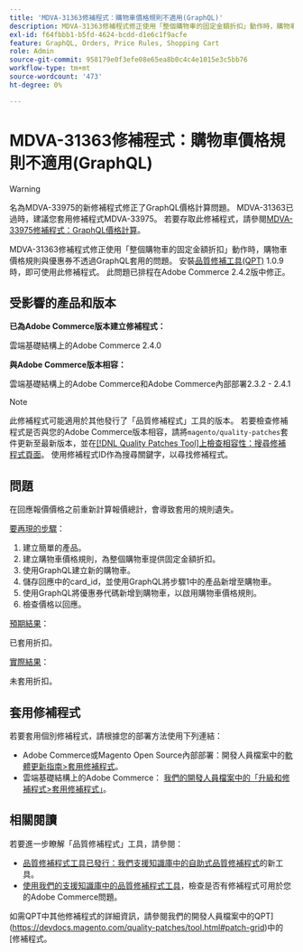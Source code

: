 ```yaml
---
title: 'MDVA-31363修補程式：購物車價格規則不適用(GraphQL)'
description: MDVA-31363修補程式修正使用「整個購物車的固定金額折扣」動作時，購物車價格規則與優惠券不透過GraphQL套用的問題。 安裝Quality Patches Tool (QPT) 1.0.9後，即可使用此修補程式。 此問題已排程在Adobe Commerce 2.4.2版中修正。
exl-id: f64fbbb1-b5fd-4624-bcdd-d1e6c1f9acfe
feature: GraphQL, Orders, Price Rules, Shopping Cart
role: Admin
source-git-commit: 958179e0f3efe08e65ea8b0c4c4e1015e3c5bb76
workflow-type: tm+mt
source-wordcount: '473'
ht-degree: 0%

---
```


# MDVA-31363修補程式：購物車價格規則不適用(GraphQL)

>[!WARNING]
>
>名為MDVA-33975的新修補程式修正了GraphQL價格計算問題。 MDVA-31363已過時，建議您套用修補程式MDVA-33975。 若要存取此修補程式，請參閱[MDVA-33975修補程式：GraphQL價格計算](https://experienceleague.adobe.com/docs/commerce-knowledge-base/kb/support-tools/patches/mdva-33975-magento-patch-graphql-price-calculations.html)。

MDVA-31363修補程式修正使用「整個購物車的固定金額折扣」動作時，購物車價格規則與優惠券不透過GraphQL套用的問題。 安裝[品質修補工具(QPT)](/help/announcements/adobe-commerce-announcements/magento-quality-patches-released-new-tool-to-self-serve-quality-patches.md) 1.0.9時，即可使用此修補程式。 此問題已排程在Adobe Commerce 2.4.2版中修正。

## 受影響的產品和版本

**已為Adobe Commerce版本建立修補程式：**

雲端基礎結構上的Adobe Commerce 2.4.0

**與Adobe Commerce版本相容：**

雲端基礎結構上的Adobe Commerce和Adobe Commerce內部部署2.3.2 - 2.4.1

>[!NOTE]
>
>此修補程式可能適用於其他發行了「品質修補程式」工具的版本。 若要檢查修補程式是否與您的Adobe Commerce版本相容，請將`magento/quality-patches`套件更新至最新版本，並在[[!DNL Quality Patches Tool]上檢查相容性：搜尋修補程式頁面](https://devdocs.magento.com/quality-patches/tool.html#patch-grid)。 使用修補程式ID作為搜尋關鍵字，以尋找修補程式。

## 問題

在回應報價價格之前重新計算報價總計，會導致套用的規則遺失。

<u>要再現的步驟</u>：

1. 建立簡單的產品。
1. 建立購物車價格規則，為整個購物車提供固定金額折扣。
1. 使用GraphQL建立新的購物車。
1. 儲存回應中的card\_id，並使用GraphQL將步驟1中的產品新增至購物車。
1. 使用GraphQL將優惠券代碼新增到購物車，以啟用購物車價格規則。
1. 檢查價格以回應。

<u>預期結果</u>：

已套用折扣。

<u>實際結果</u>：

未套用折扣。

## 套用修補程式

若要套用個別修補程式，請根據您的部署方法使用下列連結：

* Adobe Commerce或Magento Open Source內部部署：開發人員檔案中的[軟體更新指南>套用修補程式](https://devdocs.magento.com/guides/v2.4/comp-mgr/patching/mqp.html)。
* 雲端基礎結構上的Adobe Commerce： [我們的開發人員檔案中的「升級和修補程式>套用修補程式」](https://devdocs.magento.com/cloud/project/project-patch.html)。

## 相關閱讀

若要進一步瞭解「品質修補程式」工具，請參閱：

* [品質修補程式工具已發行：我們支援知識庫中的自助式品質修補程式](/help/announcements/adobe-commerce-announcements/magento-quality-patches-released-new-tool-to-self-serve-quality-patches.md)的新工具。
* [使用我們的支援知識庫中的品質修補程式工具](/help/support-tools/patches-available-in-qpt-tool/check-patch-for-magento-issue-with-magento-quality-patches.md)，檢查是否有修補程式可用於您的Adobe Commerce問題。

如需QPT中其他修補程式的詳細資訊，請參閱我們的開發人員檔案中的QPT](https://devdocs.magento.com/quality-patches/tool.html#patch-grid)中的[修補程式。
